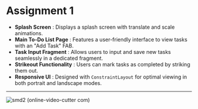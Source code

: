 # Assignment 1

* **Splash Screen** : Displays a splash screen with translate and scale animations.
* **Main To-Do List Page** : Features a user-friendly interface to view tasks with an "Add Task" FAB.
* **Task Input Fragment** : Allows users to input and save new tasks seamlessly in a dedicated fragment.
* **Strikeout Functionality** : Users can mark tasks as completed by striking them out.
* **Responsive UI** : Designed with `ConstraintLayout` for optimal viewing in both portrait and landscape modes.

---


![smd2 (online-video-cutter com)](https://github.com/user-attachments/assets/b4c519aa-a544-4da7-a2b2-d82d178de6e8)
